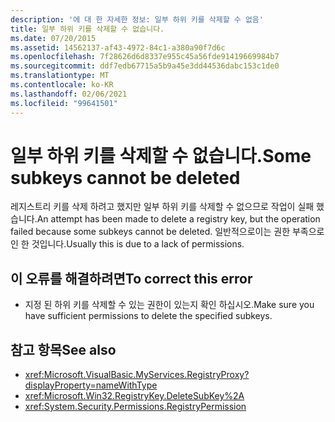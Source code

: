 ```yaml
---
description: '에 대 한 자세한 정보: 일부 하위 키를 삭제할 수 없음'
title: 일부 하위 키를 삭제할 수 없습니다.
ms.date: 07/20/2015
ms.assetid: 14562137-af43-4972-84c1-a380a90f7d6c
ms.openlocfilehash: 7f28626d6d8337e955c45a56fde91419669984b7
ms.sourcegitcommit: ddf7edb67715a5b9a45e3dd44536dabc153c1de0
ms.translationtype: MT
ms.contentlocale: ko-KR
ms.lasthandoff: 02/06/2021
ms.locfileid: "99641501"
---
```

# <a name="some-subkeys-cannot-be-deleted"></a><span data-ttu-id="c74db-103">일부 하위 키를 삭제할 수 없습니다.</span><span class="sxs-lookup"><span data-stu-id="c74db-103">Some subkeys cannot be deleted</span></span>

<span data-ttu-id="c74db-104">레지스트리 키를 삭제 하려고 했지만 일부 하위 키를 삭제할 수 없으므로 작업이 실패 했습니다.</span><span class="sxs-lookup"><span data-stu-id="c74db-104">An attempt has been made to delete a registry key, but the operation failed because some subkeys cannot be deleted.</span></span> <span data-ttu-id="c74db-105">일반적으로이는 권한 부족으로 인 한 것입니다.</span><span class="sxs-lookup"><span data-stu-id="c74db-105">Usually this is due to a lack of permissions.</span></span>  
  
## <a name="to-correct-this-error"></a><span data-ttu-id="c74db-106">이 오류를 해결하려면</span><span class="sxs-lookup"><span data-stu-id="c74db-106">To correct this error</span></span>  
  
- <span data-ttu-id="c74db-107">지정 된 하위 키를 삭제할 수 있는 권한이 있는지 확인 하십시오.</span><span class="sxs-lookup"><span data-stu-id="c74db-107">Make sure you have sufficient permissions to delete the specified subkeys.</span></span>  
  
## <a name="see-also"></a><span data-ttu-id="c74db-108">참고 항목</span><span class="sxs-lookup"><span data-stu-id="c74db-108">See also</span></span>

- <xref:Microsoft.VisualBasic.MyServices.RegistryProxy?displayProperty=nameWithType>
- <xref:Microsoft.Win32.RegistryKey.DeleteSubKey%2A>
- <xref:System.Security.Permissions.RegistryPermission>
